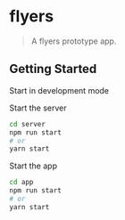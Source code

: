 # flyers

> A flyers prototype app.

## Getting Started

Start in development mode

Start the server
```bash
cd server
npm run start
# or
yarn start
```

Start the app
```bash
cd app
npm run start
# or
yarn start
```
